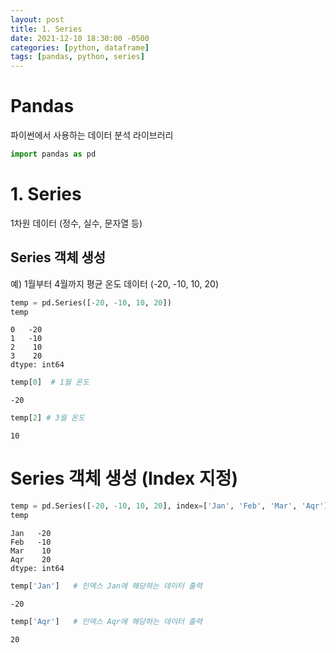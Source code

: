 ```yaml
---
layout: post
title: 1. Series
date: 2021-12-10 18:30:00 -0500
categories: [python, dataframe]
tags: [pandas, python, series]
---
```



# Pandas
파이썬에서 사용하는 데이터 분석 라이브러리


```python
import pandas as pd
```

# 1. Series
1차원 데이터 (정수, 실수, 문자열 등)

## Series 객체 생성
예) 1월부터 4월까지 평균 온도 데이터 (-20, -10, 10, 20)


```python
temp = pd.Series([-20, -10, 10, 20])
temp
```




    0   -20
    1   -10
    2    10
    3    20
    dtype: int64




```python
temp[0]  # 1월 온도
```




    -20




```python
temp[2] # 3월 온도
```




    10



# Series 객체 생성 (Index 지정)


```python
temp = pd.Series([-20, -10, 10, 20], index=['Jan', 'Feb', 'Mar', 'Aqr'])
temp
```




    Jan   -20
    Feb   -10
    Mar    10
    Aqr    20
    dtype: int64




```python
temp['Jan']   # 인덱스 Jan에 해당하는 데이터 출력
```




    -20




```python
temp['Aqr']   # 인덱스 Aqr에 해당하는 데이터 출력
```




    20




```python

```
